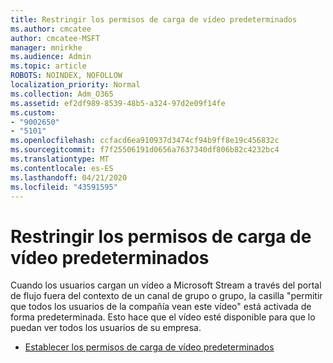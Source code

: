 ```yaml
---
title: Restringir los permisos de carga de vídeo predeterminados
ms.author: cmcatee
author: cmcatee-MSFT
manager: mnirkhe
ms.audience: Admin
ms.topic: article
ROBOTS: NOINDEX, NOFOLLOW
localization_priority: Normal
ms.collection: Adm_O365
ms.assetid: ef2df989-8539-48b5-a324-97d2e09f14fe
ms.custom:
- "9002650"
- "5101"
ms.openlocfilehash: ccfacd6ea910937d3474cf94b9ff8e19c456832c
ms.sourcegitcommit: f7f25506191d0656a7637340df806b82c4232bc4
ms.translationtype: MT
ms.contentlocale: es-ES
ms.lasthandoff: 04/21/2020
ms.locfileid: "43591595"
---
```

# <a name="restrict-default-video-upload-permissions"></a>Restringir los permisos de carga de vídeo predeterminados

Cuando los usuarios cargan un vídeo a Microsoft Stream a través del portal de flujo fuera del contexto de un canal de grupo o grupo, la casilla "permitir que todos los usuarios de la compañía vean este vídeo" está activada de forma predeterminada. Esto hace que el vídeo esté disponible para que lo puedan ver todos los usuarios de su empresa.

- [Establecer los permisos de carga de vídeo predeterminados](https://docs.microsoft.com/stream/default-video-permissions)
